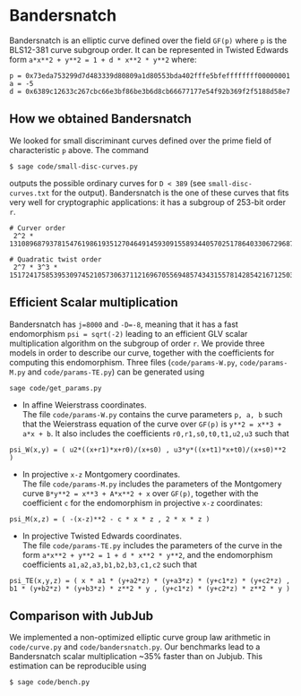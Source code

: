 # Bandersnatch

Bandersnatch is an elliptic curve defined over the field `GF(p)` where
`p` is the BLS12-381 curve subgroup order. It can be represented in
Twisted Edwards form `a*x**2 + y**2 = 1 + d * x**2 * y**2` where:
```python3
p = 0x73eda753299d7d483339d80809a1d80553bda402fffe5bfeffffffff00000001
a = -5
d = 0x6389c12633c267cbc66e3bf86be3b6d8cb66677177e54f92b369f2f5188d58e7
```

## How we obtained Bandersnatch

We looked for small discriminant curves defined over the prime field
of characteristic `p` above.
The command 
```shell
$ sage code/small-disc-curves.py
```
outputs the possible ordinary curves for `D < 389` (see
`small-disc-curves.txt` for the output).
Bandersnatch is the one of these curves that fits very well for
cryptographic applications: it has a subgroup of 253-bit order `r`.
```python3
# Curver order
 2^2 * 13108968793781547619861935127046491459309155893440570251786403306729687672801

# Quadratic twist order
 2^7 * 3^3 * 15172417585395309745210573063711216967055694857434315578142854216712503379
```

## Efficient Scalar multiplication

Bandersnatch has `j=8000` and `-D=-8`, meaning that it has a fast endomorphism
`psi = sqrt(-2)` leading to an efficient GLV scalar multiplication
algorithm on the subgroup of order `r`.
We provide three models in order to describe our curve, together with
the coefficients for computing this endomorphism.
Three files (`code/params-W.py`, `code/params-M.py` and
`code/params-TE.py`) can be generated using
```shell
sage code/get_params.py
```
* In affine Weierstrass coordinates.<br>
The file `code/params-W.py` contains the curve parameters `p, a, b` such
that the Weierstrass equation of the curve over `GF(p)` is `y**2 =
x**3 + a*x + b`. It also includes the coefficients
`r0,r1,s0,t0,t1,u2,u3` such that
```python3
psi_W(x,y) = ( u2*((x+r1)*x+r0)/(x+s0) , u3*y*((x+t1)*x+t0)/(x+s0)**2 )
```
* In projective `x-z` Montgomery coordinates.<br>
The file `code/params-M.py` includes the parameters of the Montgomery curve
`B*y**2 = x**3 + A*x**2 + x` over `GF(p)`, together with the
coefficient `c` for the endomorphism in projective `x-z` coordinates:
```python3
psi_M(x,z) = ( -(x-z)**2 - c * x * z , 2 * x * z )
```
* In projective Twisted Edwards coordinates.<br>
The file `code/params-TE.py` includes the parameters of the curve in the
form `a*x**2 + y**2 = 1 + d * x**2 * y**2`, and the endomorphism
coefficients `a1,a2,a3,b1,b2,b3,c1,c2` such that
```python3
psi_TE(x,y,z) = ( x * a1 * (y+a2*z) * (y+a3*z) * (y+c1*z) * (y+c2*z) ,
b1 * (y+b2*z) * (y+b3*z) * z**2 * y , (y+c1*z) * (y+c2*z) * z**2 * y )
```

## Comparison with JubJub

We implemented a non-optimized elliptic curve group law arithmetic in
`code/curve.py` and `code/bandersnatch.py`.
Our benchmarks lead to a Bandersnatch scalar multiplication ~35%
faster than on Jubjub.
This estimation can be reproducible using
```python3
$ sage code/bench.py 
```
